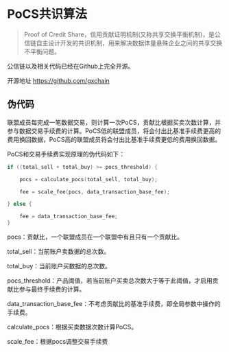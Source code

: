 # PoCS共识算法

> Proof of Credit Share，信用贡献证明机制(又称共享交换平衡机制)，是公信链自主设计开发的共识机制，⽤来解决数据体量悬殊企业之间的共享交换不平衡问题。

公信链以及相关代码已经在Github上完全开源。

开源地址 https://github.com/gxchain

## 伪代码

联盟成员每完成一笔数据交易，则计算一次PoCS，贡献比根据买卖次数计算，并参与数据交易手续费的计算。PoCS低的联盟成员，将会付出比基准手续费更高的费用换回数据，PoCS高的联盟成员将会付出比基准手续费更低的费用换回数据。

PoCS和交易手续费实现原理的伪代码如下：

```c
if ((total_sell + total_buy) >= pocs_threshold) {

    pocs = calculate_pocs(total_sell, total_buy);

    fee = scale_fee(pocs, data_transaction_base_fee);

} else {

    fee = data_transaction_base_fee;
}
```

pocs：贡献比，一个联盟成员在一个联盟中有且只有一个贡献比。

total_sell：当前账户卖数据的总次数。

total_buy：当前账户买数据的总次数。

pocs_threshold：产品阈值，若当前账户买卖总次数大于等于此阈值，才启用贡献比参与最终手续费的计算。

data_transaction_base_fee：不考虑贡献比的基准手续费，即全局参数中操作的手续费。

calculate_pocs：根据买卖数据次数计算PoCS。

scale_fee：根据pocs调整交易手续费